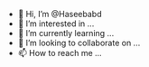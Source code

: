 - 👋 Hi, I’m @Haseebabd
- 👀 I’m interested in ...
- 🌱 I’m currently learning ...
- 💞️ I’m looking to collaborate on ...
- 📫 How to reach me ...

<!---
Haseebabd/Haseebabd is a ✨ special ✨ repository because its `README.md` (this file) appears on your GitHub profile.
You can click the Preview link to take a look at your changes.
--->
